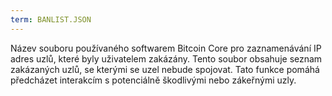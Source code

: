 ```yaml
---
term: BANLIST.JSON
---
```


Název souboru používaného softwarem Bitcoin Core pro zaznamenávání IP adres uzlů, které byly uživatelem zakázány. Tento soubor obsahuje seznam zakázaných uzlů, se kterými se uzel nebude spojovat. Tato funkce pomáhá předcházet interakcím s potenciálně škodlivými nebo zákeřnými uzly.